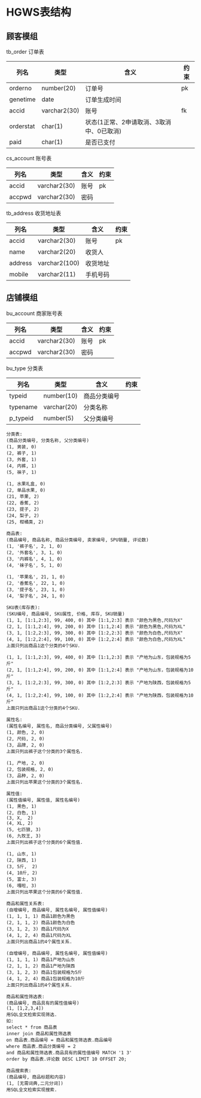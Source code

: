 
# HGWS表结构

## 顾客模组

tb_order 订单表

列名|类型|含义|约束
-|-|-|-
orderno|number(20)|订单号|pk
genetime|date|订单生成时间|
accid|varchar2(30)|账号|fk
orderstat|char(1)|状态(1正常、2申请取消、3取消中、0已取消)|
paid|char(1)|是否已支付|

cs_account 账号表

列名|类型|含义|约束
-|-|-|-
accid|varchar2(30)|账号|pk
accpwd|varchar2(30)|密码|

tb_address 收货地址表

列名|类型|含义|约束
-|-|-|-
accid|varchar2(30)|账号|pk
name|varchar2(20)|收货人|
address|varchar2(100)|收货地址|
mobile|varchar2(11)|手机号码|


## 店铺模组

bu_account 商家账号表

列名|类型|含义|约束
-|-|-|-
accid|varchar2(30)|账号|pk
accpwd|varchar2(30)|密码


bu_type 分类表

列名|类型|含义|约束
-|-|-|-
typeid|number(10)|商品分类编号|
typename|varchar(20)|分类名称|
p_typeid|number(5)|父分类编号|

```
分类表:
(商品分类编号, 分类名称, 父分类编号)
(1, 男装, 0)
(2, 裤子, 1)
(3, 外套, 1)
(4, 内裤, 1)
(5, 袜子, 1)

(1, 水果礼盒, 0)
(2, 单品水果, 0)
(21, 苹果, 2)
(22, 香蕉, 2)
(23, 提子, 2)
(24, 梨子, 2)
(25, 柑橘类, 2)

商品表:
(商品编号, 商品名称, 商品分类编号, 卖家编号, SPU销量, 评论数)
(1, '裤子名', 2, 1, 0)
(2, '外套名', 3, 1, 0)
(3, '内裤名', 4, 1, 0)
(4, '袜子名', 5, 1, 0)

(1, '苹果名', 21, 1, 0)
(2, '香蕉名', 22, 1, 0)
(3, '提子名', 23, 1, 0)
(4, '梨子名', 24, 1, 0)

SKU表(库存表):
(SKU编号, 商品编号, SKU属性, 价格, 库存, SKU销量)
(1, 1, [1:1,2:3], 99, 400, 0) 其中 [1:1,2:3] 表示 "颜色为黑色,尺码为X"
(2, 1, [1:1,2:4], 99, 200, 0) 其中 [1:1,2:4] 表示 "颜色为黑色,尺码为XL"
(3, 1, [1:2,2:3], 99, 300, 0) 其中 [1:2,2:3] 表示 "颜色为白色,尺码为X"
(4, 1, [1:2,2:4], 99, 100, 0) 其中 [1:2,2:4] 表示 "颜色为白色,尺码为XL"
上面只列出商品1这个分类的4个SKU.

(1, 1, [1:1,2:3], 99, 400, 0) 其中 [1:1,2:3] 表示 "产地为山东，包装规格为5斤"
(2, 1, [1:1,2:4], 99, 200, 0) 其中 [1:1,2:4] 表示 "产地为山东，包装规格为10斤"
(3, 1, [1:2,2:3], 99, 300, 0) 其中 [1:2,2:3] 表示 "产地为陕西，包装规格为5斤"
(4, 1, [1:2,2:4], 99, 100, 0) 其中 [1:2,2:4] 表示 "产地为陕西，包装规格为10斤"
上面只列出商品1这个分类的4个SKU.

属性名:
(属性名编号, 属性名, 商品分类编号, 父属性编号)
(1, 颜色, 2, 0)
(2, 尺码, 2, 0)
(3, 品牌, 2, 0)
上面只列出裤子这个分类的3个属性名.

(1, 产地, 2, 0)
(2, 包装规格, 2, 0)
(3, 品种, 2, 0)
上面只列出苹果这个分类的3个属性名.

属性值:
(属性值编号, 属性值, 属性名编号)
(1, 黑色, 1)
(2, 白色, 1)
(3, X,  2)
(4, XL, 2)
(5, 七匹狼, 3)
(6, 九牧王, 3)
上面只列出裤子这个分类的6个属性值.

(1, 山东, 1)
(2, 陕西, 1)
(3, 5斤,  2)
(4, 10斤, 2)
(5, 富士, 3)
(6, 嘎啦, 3)
上面只列出苹果这个分类的6个属性值.

商品和属性关系表:
(自增编号, 商品编号, 属性名编号, 属性值编号)
(1, 1, 1, 1) 商品1颜色为黑色
(2, 1, 1, 2) 商品1颜色为白色
(3, 1, 2, 3) 商品1尺码为X
(4, 1, 2, 4) 商品1尺码为XL
上面只列出商品1的4个属性关系.

(自增编号, 商品编号, 属性名编号, 属性值编号)
(1, 1, 1, 1) 商品1产地为山东
(2, 1, 1, 2) 商品1产地为陕西
(3, 1, 2, 3) 商品1包装规格为5斤
(4, 1, 2, 4) 商品1包装规格为10斤
上面只列出商品1的4个属性关系.

商品和属性筛选表:
(商品编号, 商品具有的属性值编号)
(1, [1,2,3,4])
用SQL全文检索实现筛选.
如:
select * from 商品表 
inner join 商品和属性筛选表 
on 商品表.商品编号 = 商品和属性筛选表.商品编号
where 商品表.商品分类编号 = 2 
and 商品和属性筛选表.商品具有的属性值编号 MATCH '1 3'
order by 商品表.评论数 DESC LIMIT 10 OFFSET 20;

商品搜索表:
(商品编号, 商品标题和内容)
(1, [无需词典,二元分词])
用SQL全文检索实现搜索.
```
